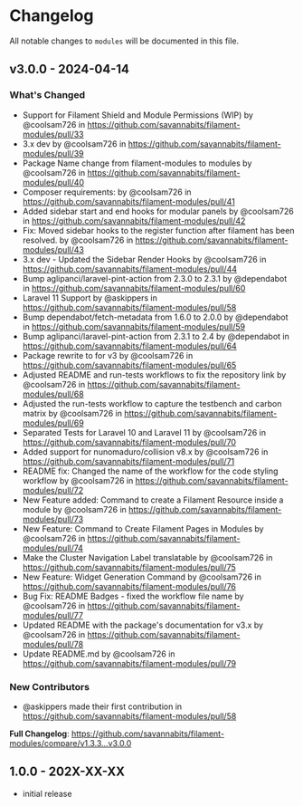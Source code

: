 # Changelog

All notable changes to `modules` will be documented in this file.

## v3.0.0 - 2024-04-14

### What's Changed

* Support for Filament Shield and Module Permissions (WIP) by @coolsam726 in https://github.com/savannabits/filament-modules/pull/33
* 3.x dev by @coolsam726 in https://github.com/savannabits/filament-modules/pull/39
* Package Name change from filament-modules to modules by @coolsam726 in https://github.com/savannabits/filament-modules/pull/40
* Composer requirements: by @coolsam726 in https://github.com/savannabits/filament-modules/pull/41
* Added sidebar start and end hooks for modular panels by @coolsam726 in https://github.com/savannabits/filament-modules/pull/42
* Fix: Moved sidebar hooks to the register function after filament has been resolved. by @coolsam726 in https://github.com/savannabits/filament-modules/pull/43
* 3.x dev - Updated the Sidebar Render Hooks by @coolsam726 in https://github.com/savannabits/filament-modules/pull/44
* Bump aglipanci/laravel-pint-action from 2.3.0 to 2.3.1 by @dependabot in https://github.com/savannabits/filament-modules/pull/60
* Laravel 11 Support by @askippers in https://github.com/savannabits/filament-modules/pull/58
* Bump dependabot/fetch-metadata from 1.6.0 to 2.0.0 by @dependabot in https://github.com/savannabits/filament-modules/pull/59
* Bump aglipanci/laravel-pint-action from 2.3.1 to 2.4 by @dependabot in https://github.com/savannabits/filament-modules/pull/64
* Package rewrite to for v3 by @coolsam726 in https://github.com/savannabits/filament-modules/pull/65
* Adjusted README and run-tests workflows to fix the repository link by @coolsam726 in https://github.com/savannabits/filament-modules/pull/68
* Adjusted the run-tests workflow to capture the testbench and carbon matrix by @coolsam726 in https://github.com/savannabits/filament-modules/pull/69
* Separated Tests for Laravel 10 and Laravel 11 by @coolsam726 in https://github.com/savannabits/filament-modules/pull/70
* Added support for nunomaduro/collision v8.x by @coolsam726 in https://github.com/savannabits/filament-modules/pull/71
* README fix: Changed the name of the workflow for the code styling workflow by @coolsam726 in https://github.com/savannabits/filament-modules/pull/72
* New Feature added: Command to create a Filament Resource inside a module by @coolsam726 in https://github.com/savannabits/filament-modules/pull/73
* New Feature: Command to Create Filament Pages in  Modules by @coolsam726 in https://github.com/savannabits/filament-modules/pull/74
* Make the Cluster Navigation Label translatable by @coolsam726 in https://github.com/savannabits/filament-modules/pull/75
* New Feature: Widget Generation Command  by @coolsam726 in https://github.com/savannabits/filament-modules/pull/76
* Bug Fix: README Badges - fixed the workflow file name by @coolsam726 in https://github.com/savannabits/filament-modules/pull/77
* Updated README with the package's documentation for v3.x by @coolsam726 in https://github.com/savannabits/filament-modules/pull/78
* Update README.md by @coolsam726 in https://github.com/savannabits/filament-modules/pull/79

### New Contributors

* @askippers made their first contribution in https://github.com/savannabits/filament-modules/pull/58

**Full Changelog**: https://github.com/savannabits/filament-modules/compare/v1.3.3...v3.0.0

## 1.0.0 - 202X-XX-XX

- initial release
